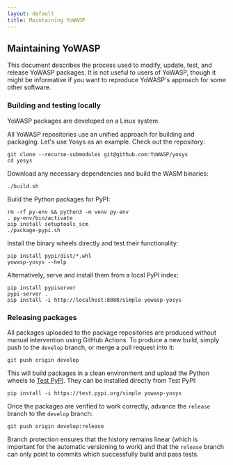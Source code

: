 ```yaml
---
layout: default
title: Maintaining YoWASP
---
```


## Maintaining YoWASP

This document describes the process used to modify, update, test, and release YoWASP packages. It is not useful to users of YoWASP, though it might be informative if you want to reproduce YoWASP's approach for some other software.

### Building and testing locally

YoWASP packages are developed on a Linux system.

All YoWASP repositories use an unified approach for building and packaging. Let's use Yosys as an example. Check out the repository:

```
git clone --recurse-submodules git@github.com:YoWASP/yosys
cd yosys
```

Download any necessary dependencies and build the WASM binaries:

```
./build.sh
```

Build the Python packages for PyPI:

```
rm -rf py-env && python3 -m venv py-env
. py-env/bin/activate
pip install setuptools_scm
./package-pypi.sh
```

Install the binary wheels directly and test their functionality:

```
pip install pypi/dist/*.whl
yowasp-yosys --help
```

Alternatively, serve and install them from a local PyPI index:

```
pip install pypiserver
pypi-server .
pip install -i http://localhost:8080/simple yowasp-yosys
```

### Releasing packages

All packages uploaded to the package repositories are produced without manual intervention using GitHub Actions. To produce a new build, simply push to the `develop` branch, or merge a pull request into it:

```
git push origin develop
```

This will build packages in a clean environment and upload the Python wheels to [Test PyPI](https://test.pypi.org). They can be installed directly from Test PyPI:

```
pip install -i https://test.pypi.org/simple yowasp-yosys
```

Once the packages are verified to work correctly, advance the `release` branch to the `develop` branch:

```
git push origin develop:release
```

Branch protection ensures that the history remains linear (which is important for the automatic versioning to work) and that the `release` branch can only point to commits which successfully build and pass tests.
